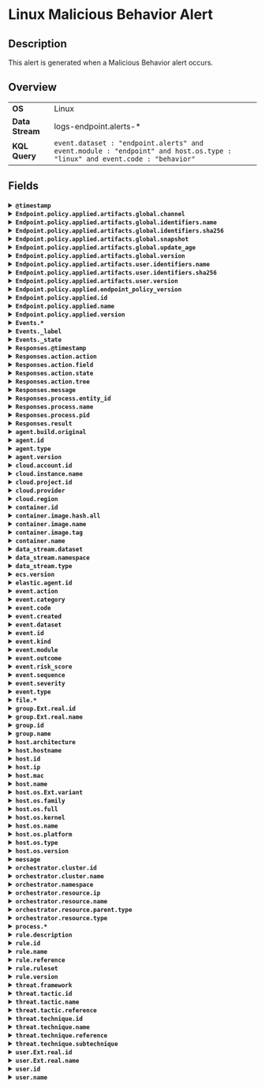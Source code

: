 # Linux Malicious Behavior Alert

## Description

This alert is generated when a Malicious Behavior alert occurs.


## Overview

<table>
<tr>
<td><strong>OS</strong></td>
<td>Linux</td>
</tr>
<tr>
<td><strong>Data Stream</strong></td>
<td>logs-endpoint.alerts-*</td>
</tr>
<tr>
<td><strong>KQL Query</strong></td>
<td><code>event.dataset : "endpoint.alerts" and event.module : "endpoint" and host.os.type : "linux" and event.code : "behavior"</code></td>
</tr>
</table>

## Fields

<details>
<summary><strong><code>@timestamp</code></strong></summary>

<p>
<table>
<tr><td><strong>Description</strong></td><td>Date/time when the event originated.  This is the date/time extracted from the event, typically representing when the event was generated by the source.  If the event source has no original timestamp, this value is typically populated by the first time the event was received by the pipeline.  Required field for all events.</td></tr>
<tr><td>Example</td><td><code>2016-05-23T08:05:34.853Z</code></td></tr>
</table>

</p>
</details>

<details>
<summary><strong><code>Endpoint.policy.applied.artifacts.global.channel</code></strong></summary>

<p>
<table>
<tr><td><strong>Description</strong></td><td>global artifacts rollout channel</td></tr>
<tr><td>Endpoint use</td><td>The channel of the artifact for linux malicious behavior alert.</td></tr>
<tr><td>Example</td><td><code>stable</code></td></tr>
</table>

</p>
</details>

<details>
<summary><strong><code>Endpoint.policy.applied.artifacts.global.identifiers.name</code></strong></summary>

<p>
<table>
<tr><td><strong>Description</strong></td><td>the name of global artifact applied.</td></tr>
</table>

</p>
</details>

<details>
<summary><strong><code>Endpoint.policy.applied.artifacts.global.identifiers.sha256</code></strong></summary>

<p>
<table>
<tr><td><strong>Description</strong></td><td>the sha256 of global artifacts applied.</td></tr>
</table>

</p>
</details>

<details>
<summary><strong><code>Endpoint.policy.applied.artifacts.global.snapshot</code></strong></summary>

<p>
<table>
<tr><td><strong>Description</strong></td><td>the snapshot date of applied global artifacts or 'latest'</td></tr>
</table>

</p>
</details>

<details>
<summary><strong><code>Endpoint.policy.applied.artifacts.global.update_age</code></strong></summary>

<p>
<table>
<tr><td><strong>Description</strong></td><td>number of days since global artifacts were made up-to-date</td></tr>
</table>

</p>
</details>

<details>
<summary><strong><code>Endpoint.policy.applied.artifacts.global.version</code></strong></summary>

<p>
<table>
<tr><td><strong>Description</strong></td><td>the version of global artifacts applied.</td></tr>
</table>

</p>
</details>

<details>
<summary><strong><code>Endpoint.policy.applied.artifacts.user.identifiers.name</code></strong></summary>

<p>
<table>
<tr><td><strong>Description</strong></td><td>the name of user artifact applied.</td></tr>
</table>

</p>
</details>

<details>
<summary><strong><code>Endpoint.policy.applied.artifacts.user.identifiers.sha256</code></strong></summary>

<p>
<table>
<tr><td><strong>Description</strong></td><td>the sha256 of user artifacts applied.</td></tr>
</table>

</p>
</details>

<details>
<summary><strong><code>Endpoint.policy.applied.artifacts.user.version</code></strong></summary>

<p>
<table>
<tr><td><strong>Description</strong></td><td>the version of user artifacts applied.</td></tr>
</table>

</p>
</details>

<details>
<summary><strong><code>Endpoint.policy.applied.endpoint_policy_version</code></strong></summary>

<p>
<table>
<tr><td><strong>Description</strong></td><td>the version of this applied policy</td></tr>
</table>

</p>
</details>

<details>
<summary><strong><code>Endpoint.policy.applied.id</code></strong></summary>

<p>
<table>
<tr><td><strong>Description</strong></td><td>the id of the applied policy</td></tr>
</table>

</p>
</details>

<details>
<summary><strong><code>Endpoint.policy.applied.name</code></strong></summary>

<p>
<table>
<tr><td><strong>Description</strong></td><td>the name of this applied policy</td></tr>
</table>

</p>
</details>

<details>
<summary><strong><code>Endpoint.policy.applied.version</code></strong></summary>

<p>
<table>
<tr><td><strong>Description</strong></td><td>the version of this applied policy</td></tr>
</table>

</p>
</details>

<details>
<summary><strong><code>Events.*</code></strong></summary>

<p>
<table>
</table>

</p>
</details>

<details>
<summary><strong><code>Events._label</code></strong></summary>

<p>
<table>
</table>

</p>
</details>

<details>
<summary><strong><code>Events._state</code></strong></summary>

<p>
<table>
</table>

</p>
</details>

<details>
<summary><strong><code>Responses.@timestamp</code></strong></summary>

<p>
<table>
<tr><td><strong>Description</strong></td><td>Timestamp in which action was taken</td></tr>
</table>

</p>
</details>

<details>
<summary><strong><code>Responses.action.action</code></strong></summary>

<p>
<table>
<tr><td><strong>Description</strong></td><td>Response action name</td></tr>
</table>

</p>
</details>

<details>
<summary><strong><code>Responses.action.field</code></strong></summary>

<p>
<table>
<tr><td><strong>Description</strong></td><td>Field in the triggering event to use as input for action</td></tr>
</table>

</p>
</details>

<details>
<summary><strong><code>Responses.action.state</code></strong></summary>

<p>
<table>
<tr><td><strong>Description</strong></td><td>Index of event in events array to use for field lookup</td></tr>
</table>

</p>
</details>

<details>
<summary><strong><code>Responses.action.tree</code></strong></summary>

<p>
<table>
<tr><td><strong>Description</strong></td><td>Indicates whether or not an action was taken against an entire process tree</td></tr>
</table>

</p>
</details>

<details>
<summary><strong><code>Responses.message</code></strong></summary>

<p>
<table>
<tr><td><strong>Description</strong></td><td>Result message</td></tr>
</table>

</p>
</details>

<details>
<summary><strong><code>Responses.process.entity_id</code></strong></summary>

<p>
<table>
<tr><td><strong>Description</strong></td><td>Entity id of actionable process</td></tr>
</table>

</p>
</details>

<details>
<summary><strong><code>Responses.process.name</code></strong></summary>

<p>
<table>
<tr><td><strong>Description</strong></td><td>Name of actionable process</td></tr>
</table>

</p>
</details>

<details>
<summary><strong><code>Responses.process.pid</code></strong></summary>

<p>
<table>
<tr><td><strong>Description</strong></td><td>pid of actionable process</td></tr>
</table>

</p>
</details>

<details>
<summary><strong><code>Responses.result</code></strong></summary>

<p>
<table>
<tr><td><strong>Description</strong></td><td>Response action result code</td></tr>
</table>

</p>
</details>

<details>
<summary><strong><code>agent.build.original</code></strong></summary>

<p>
<table>
<tr><td><strong>Description</strong></td><td>Extended build information for the agent.  This field is intended to contain any build information that a data source may provide, no specific formatting is required.</td></tr>
<tr><td>Example</td><td><code>metricbeat version 7.6.0 (amd64), libbeat 7.6.0 [6a23e8f8f30f5001ba344e4e54d8d9cb82cb107c built 2020-02-05 23:10:10 +0000 UTC]</code></td></tr>
</table>

</p>
</details>

<details>
<summary><strong><code>agent.id</code></strong></summary>

<p>
<table>
<tr><td><strong>Description</strong></td><td>Unique identifier of this agent (if one exists).  Example: For Beats this would be beat.id.</td></tr>
<tr><td>Example</td><td><code>8a4f500d</code></td></tr>
</table>

</p>
</details>

<details>
<summary><strong><code>agent.type</code></strong></summary>

<p>
<table>
<tr><td><strong>Description</strong></td><td>Type of the agent.  The agent type always stays the same and should be given by the agent used. In case of Filebeat the agent would always be Filebeat also if two Filebeat instances are run on the same machine.</td></tr>
<tr><td>Example</td><td><code>endpoint</code></td></tr>
</table>

</p>
</details>

<details>
<summary><strong><code>agent.version</code></strong></summary>

<p>
<table>
<tr><td><strong>Description</strong></td><td>Version of the agent.</td></tr>
<tr><td>Example</td><td><code>6.0.0-rc2</code></td></tr>
</table>

</p>
</details>

<details>
<summary><strong><code>cloud.account.id</code></strong></summary>

<p>
<table>
<tr><td><strong>Description</strong></td><td>The cloud account or organization id used to identify different entities in a multi-tenant environment.  Examples: AWS account id, Google Cloud ORG Id, or other unique identifier.</td></tr>
<tr><td>Example</td><td><code>666777888999</code></td></tr>
</table>

</p>
</details>

<details>
<summary><strong><code>cloud.instance.name</code></strong></summary>

<p>
<table>
<tr><td><strong>Description</strong></td><td>Instance name of the host machine.</td></tr>
</table>

</p>
</details>

<details>
<summary><strong><code>cloud.project.id</code></strong></summary>

<p>
<table>
<tr><td><strong>Description</strong></td><td>The cloud project identifier.  Examples: Google Cloud Project id, Azure Project id.</td></tr>
<tr><td>Example</td><td><code>my-project</code></td></tr>
</table>

</p>
</details>

<details>
<summary><strong><code>cloud.provider</code></strong></summary>

<p>
<table>
<tr><td><strong>Description</strong></td><td>Name of the cloud provider. Example values are aws, azure, gcp, or digitalocean.</td></tr>
<tr><td>Example</td><td><code>aws</code></td></tr>
</table>

</p>
</details>

<details>
<summary><strong><code>cloud.region</code></strong></summary>

<p>
<table>
<tr><td><strong>Description</strong></td><td>Region in which this host, resource, or service is located.</td></tr>
<tr><td>Example</td><td><code>us-east-1</code></td></tr>
</table>

</p>
</details>

<details>
<summary><strong><code>container.id</code></strong></summary>

<p>
<table>
<tr><td><strong>Description</strong></td><td>Unique container id.</td></tr>
</table>

</p>
</details>

<details>
<summary><strong><code>container.image.hash.all</code></strong></summary>

<p>
<table>
<tr><td><strong>Description</strong></td><td>An array of digests of the image the container was built on. Each digest consists of the hash algorithm and value in this format: `algorithm:value`. Algorithm names should align with the field names in the ECS hash field set.</td></tr>
<tr><td>Example</td><td><code>[sha256:f8fefc80e3273dc756f288a63945820d6476ad64883892c771b5e2ece6bf1b26]</code></td></tr>
</table>

</p>
</details>

<details>
<summary><strong><code>container.image.name</code></strong></summary>

<p>
<table>
<tr><td><strong>Description</strong></td><td>Name of the image the container was built on.</td></tr>
</table>

</p>
</details>

<details>
<summary><strong><code>container.image.tag</code></strong></summary>

<p>
<table>
<tr><td><strong>Description</strong></td><td>Container image tags.</td></tr>
</table>

</p>
</details>

<details>
<summary><strong><code>container.name</code></strong></summary>

<p>
<table>
<tr><td><strong>Description</strong></td><td>Container name.</td></tr>
</table>

</p>
</details>

<details>
<summary><strong><code>data_stream.dataset</code></strong></summary>

<p>
<table>
<tr><td><strong>Description</strong></td><td>Data stream dataset name.</td></tr>
<tr><td>Example</td><td><code>nginx.access</code></td></tr>
</table>

</p>
</details>

<details>
<summary><strong><code>data_stream.namespace</code></strong></summary>

<p>
<table>
<tr><td><strong>Description</strong></td><td>Data stream namespace.</td></tr>
<tr><td>Example</td><td><code>production</code></td></tr>
</table>

</p>
</details>

<details>
<summary><strong><code>data_stream.type</code></strong></summary>

<p>
<table>
<tr><td><strong>Description</strong></td><td>Data stream type.</td></tr>
<tr><td>Example</td><td><code>logs</code></td></tr>
</table>

</p>
</details>

<details>
<summary><strong><code>ecs.version</code></strong></summary>

<p>
<table>
<tr><td><strong>Description</strong></td><td>ECS version this event conforms to. `ecs.version` is a required field and must exist in all events.  When querying across multiple indices -- which may conform to slightly different ECS versions -- this field lets integrations adjust to the schema version of the events.</td></tr>
<tr><td>Example</td><td><code>1.0.0</code></td></tr>
</table>

</p>
</details>

<details>
<summary><strong><code>elastic.agent.id</code></strong></summary>

<p>
<table>
<tr><td><strong>Description</strong></td><td>Unique identifier of this elastic agent (if one exists).</td></tr>
<tr><td>Example</td><td><code>c2a9093e-e289-4c0a-aa44-8c32a414fa7a</code></td></tr>
</table>

</p>
</details>

<details>
<summary><strong><code>event.action</code></strong></summary>

<p>
<table>
<tr><td><strong>Description</strong></td><td>The action captured by the event.  This describes the information in the event. It is more specific than `event.category`. Examples are `group-add`, `process-started`, `file-created`. The value is normally defined by the implementer.</td></tr>
<tr><td>Example</td><td><code>user-password-change</code></td></tr>
</table>

</p>
</details>

<details>
<summary><strong><code>event.category</code></strong></summary>

<p>
<table>
<tr><td><strong>Description</strong></td><td>This is one of four ECS Categorization Fields, and indicates the second level in the ECS category hierarchy.  `event.category` represents the "big buckets" of ECS categories. For example, filtering on `event.category:process` yields all events relating to process activity. This field is closely related to `event.type`, which is used as a subcategory.  This field is an array. This will allow proper categorization of some events that fall in multiple categories.</td></tr>
<tr><td>Example</td><td><code>authentication</code></td></tr>
</table>

</p>
</details>

<details>
<summary><strong><code>event.code</code></strong></summary>

<p>
<table>
<tr><td><strong>Description</strong></td><td>Identification code for this event, if one exists.  Some event sources use event codes to identify messages unambiguously, regardless of message language or wording adjustments over time. An example of this is the Windows Event ID.</td></tr>
<tr><td>Example</td><td><code>4648</code></td></tr>
</table>

</p>
</details>

<details>
<summary><strong><code>event.created</code></strong></summary>

<p>
<table>
<tr><td><strong>Description</strong></td><td>`event.created` contains the date/time when the event was first read by an agent, or by your pipeline.  This field is distinct from `@timestamp` in that `@timestamp` typically contain the time extracted from the original event.  In most situations, these two timestamps will be slightly different. The difference can be used to calculate the delay between your source generating an event, and the time when your agent first processed it. This can be used to monitor your agent's or pipeline's ability to keep up with your event source.  In case the two timestamps are identical, `@timestamp` should be used.</td></tr>
<tr><td>Example</td><td><code>2016-05-23T08:05:34.857Z</code></td></tr>
</table>

</p>
</details>

<details>
<summary><strong><code>event.dataset</code></strong></summary>

<p>
<table>
<tr><td><strong>Description</strong></td><td>Name of the dataset.  If an event source publishes more than one type of log or events (e.g. access log, error log), the dataset is used to specify which one the event comes from.  It's recommended but not required to start the dataset name with the module name, followed by a dot, then the dataset name.</td></tr>
<tr><td>Example</td><td><code>apache.access</code></td></tr>
</table>

</p>
</details>

<details>
<summary><strong><code>event.id</code></strong></summary>

<p>
<table>
<tr><td><strong>Description</strong></td><td>Unique ID to describe the event.</td></tr>
<tr><td>Example</td><td><code>8a4f500d</code></td></tr>
</table>

</p>
</details>

<details>
<summary><strong><code>event.kind</code></strong></summary>

<p>
<table>
<tr><td><strong>Description</strong></td><td>This is one of four ECS Categorization Fields, and indicates the highest level in the ECS category hierarchy.  `event.kind` gives high-level information about what type of information the event contains, without being specific to the contents of the event. For example, values of this field distinguish alert events from metric events.  The value of this field can be used to inform how these kinds of events should be handled. They may warrant different retention, different access control, it may also help understand whether the data is coming in at a regular interval or not.</td></tr>
<tr><td>Example</td><td><code>alert</code></td></tr>
</table>

</p>
</details>

<details>
<summary><strong><code>event.module</code></strong></summary>

<p>
<table>
<tr><td><strong>Description</strong></td><td>Name of the module this data is coming from.  If your monitoring agent supports the concept of modules or plugins to process events of a given source (e.g. Apache logs), `event.module` should contain the name of this module.</td></tr>
<tr><td>Example</td><td><code>apache</code></td></tr>
</table>

</p>
</details>

<details>
<summary><strong><code>event.outcome</code></strong></summary>

<p>
<table>
<tr><td><strong>Description</strong></td><td>This is one of four ECS Categorization Fields, and indicates the lowest level in the ECS category hierarchy.  `event.outcome` simply denotes whether the event represents a success or a failure from the perspective of the entity that produced the event.  Note that when a single transaction is described in multiple events, each event may populate different values of `event.outcome`, according to their perspective.  Also note that in the case of a compound event (a single event that contains multiple logical events), this field should be populated with the value that best captures the overall success or failure from the perspective of the event producer.  Further note that not all events will have an associated outcome. For example, this field is generally not populated for metric events, events with `event.type:info`, or any events for which an outcome does not make logical sense.</td></tr>
<tr><td>Example</td><td><code>success</code></td></tr>
</table>

</p>
</details>

<details>
<summary><strong><code>event.risk_score</code></strong></summary>

<p>
<table>
<tr><td><strong>Description</strong></td><td>Risk score or priority of the event (e.g. security solutions). Use your system's original value here.</td></tr>
</table>

</p>
</details>

<details>
<summary><strong><code>event.sequence</code></strong></summary>

<p>
<table>
<tr><td><strong>Description</strong></td><td>Sequence number of the event.  The sequence number is a value published by some event sources, to make the exact ordering of events unambiguous, regardless of the timestamp precision.</td></tr>
</table>

</p>
</details>

<details>
<summary><strong><code>event.severity</code></strong></summary>

<p>
<table>
<tr><td><strong>Description</strong></td><td>The numeric severity of the event according to your event source.  What the different severity values mean can be different between sources and use cases. It's up to the implementer to make sure severities are consistent across events from the same source.  The Syslog severity belongs in `log.syslog.severity.code`. `event.severity` is meant to represent the severity according to the event source (e.g. firewall, IDS). If the event source does not publish its own severity, you may optionally copy the `log.syslog.severity.code` to `event.severity`.</td></tr>
<tr><td>Example</td><td><code>7</code></td></tr>
</table>

</p>
</details>

<details>
<summary><strong><code>event.type</code></strong></summary>

<p>
<table>
<tr><td><strong>Description</strong></td><td>This is one of four ECS Categorization Fields, and indicates the third level in the ECS category hierarchy.  `event.type` represents a categorization "sub-bucket" that, when used along with the `event.category` field values, enables filtering events down to a level appropriate for single visualization.  This field is an array. This will allow proper categorization of some events that fall in multiple event types.</td></tr>
</table>

</p>
</details>

<details>
<summary><strong><code>file.*</code></strong></summary>

<p>
<table>
</table>

</p>
</details>

<details>
<summary><strong><code>group.Ext.real.id</code></strong></summary>

<p>
<table>
<tr><td><strong>Description</strong></td><td>Unique identifier for the group on the system/platform.</td></tr>
</table>

</p>
</details>

<details>
<summary><strong><code>group.Ext.real.name</code></strong></summary>

<p>
<table>
<tr><td><strong>Description</strong></td><td>Name of the group.</td></tr>
</table>

</p>
</details>

<details>
<summary><strong><code>group.id</code></strong></summary>

<p>
<table>
<tr><td><strong>Description</strong></td><td>Unique identifier for the group on the system/platform.</td></tr>
</table>

</p>
</details>

<details>
<summary><strong><code>group.name</code></strong></summary>

<p>
<table>
<tr><td><strong>Description</strong></td><td>Name of the group.</td></tr>
</table>

</p>
</details>

<details>
<summary><strong><code>host.architecture</code></strong></summary>

<p>
<table>
<tr><td><strong>Description</strong></td><td>Operating system architecture.</td></tr>
<tr><td>Example</td><td><code>x86_64</code></td></tr>
</table>

</p>
</details>

<details>
<summary><strong><code>host.hostname</code></strong></summary>

<p>
<table>
<tr><td><strong>Description</strong></td><td>Hostname of the host.  It normally contains what the `hostname` command returns on the host machine.</td></tr>
</table>

</p>
</details>

<details>
<summary><strong><code>host.id</code></strong></summary>

<p>
<table>
<tr><td><strong>Description</strong></td><td>Unique host id.  As hostname is not always unique, use values that are meaningful in your environment.  Example: The current usage of `beat.name`.</td></tr>
</table>

</p>
</details>

<details>
<summary><strong><code>host.ip</code></strong></summary>

<p>
<table>
<tr><td><strong>Description</strong></td><td>Host ip addresses.</td></tr>
</table>

</p>
</details>

<details>
<summary><strong><code>host.mac</code></strong></summary>

<p>
<table>
<tr><td><strong>Description</strong></td><td>Host MAC addresses.  The notation format from RFC 7042 is suggested: Each octet (that is, 8-bit byte) is represented by two [uppercase] hexadecimal digits giving the value of the octet as an unsigned integer. Successive octets are separated by a hyphen.</td></tr>
<tr><td>Example</td><td><code>["00-00-5E-00-53-23", "00-00-5E-00-53-24"]</code></td></tr>
</table>

</p>
</details>

<details>
<summary><strong><code>host.name</code></strong></summary>

<p>
<table>
<tr><td><strong>Description</strong></td><td>Name of the host.  It can contain what hostname returns on Unix systems, the fully qualified domain name (FQDN), or a name specified by the user. The recommended value is the lowercase FQDN of the host.</td></tr>
</table>

</p>
</details>

<details>
<summary><strong><code>host.os.Ext.variant</code></strong></summary>

<p>
<table>
<tr><td><strong>Description</strong></td><td>A string value or phrase that further aid to classify or qualify the operating system (OS).  For example the distribution for a Linux OS will be entered in this field.</td></tr>
<tr><td>Example</td><td><code>Ubuntu</code></td></tr>
</table>

</p>
</details>

<details>
<summary><strong><code>host.os.family</code></strong></summary>

<p>
<table>
<tr><td><strong>Description</strong></td><td>OS family (such as redhat, debian, freebsd, windows).</td></tr>
<tr><td>Example</td><td><code>debian</code></td></tr>
</table>

</p>
</details>

<details>
<summary><strong><code>host.os.full</code></strong></summary>

<p>
<table>
<tr><td><strong>Description</strong></td><td>Operating system name, including the version or code name.</td></tr>
<tr><td>Example</td><td><code>Mac OS Mojave</code></td></tr>
</table>

</p>
</details>

<details>
<summary><strong><code>host.os.kernel</code></strong></summary>

<p>
<table>
<tr><td><strong>Description</strong></td><td>Operating system kernel version as a raw string.</td></tr>
<tr><td>Example</td><td><code>4.4.0-112-generic</code></td></tr>
</table>

</p>
</details>

<details>
<summary><strong><code>host.os.name</code></strong></summary>

<p>
<table>
<tr><td><strong>Description</strong></td><td>Operating system name, without the version.</td></tr>
<tr><td>Example</td><td><code>Mac OS X</code></td></tr>
</table>

</p>
</details>

<details>
<summary><strong><code>host.os.platform</code></strong></summary>

<p>
<table>
<tr><td><strong>Description</strong></td><td>Operating system platform (such centos, ubuntu, windows).</td></tr>
<tr><td>Example</td><td><code>darwin</code></td></tr>
</table>

</p>
</details>

<details>
<summary><strong><code>host.os.type</code></strong></summary>

<p>
<table>
<tr><td><strong>Description</strong></td><td>Use the `os.type` field to categorize the operating system into one of the broad commercial families.  If the OS you're dealing with is not listed as an expected value, the field should not be populated. Please let us know by opening an issue with ECS, to propose its addition.</td></tr>
<tr><td>Example</td><td><code>macos</code></td></tr>
</table>

</p>
</details>

<details>
<summary><strong><code>host.os.version</code></strong></summary>

<p>
<table>
<tr><td><strong>Description</strong></td><td>Operating system version as a raw string.</td></tr>
<tr><td>Example</td><td><code>10.14.1</code></td></tr>
</table>

</p>
</details>

<details>
<summary><strong><code>message</code></strong></summary>

<p>
<table>
<tr><td><strong>Description</strong></td><td>For log events the message field contains the log message, optimized for viewing in a log viewer.  For structured logs without an original message field, other fields can be concatenated to form a human-readable summary of the event.  If multiple messages exist, they can be combined into one message.</td></tr>
<tr><td>Example</td><td><code>Hello World</code></td></tr>
</table>

</p>
</details>

<details>
<summary><strong><code>orchestrator.cluster.id</code></strong></summary>

<p>
<table>
<tr><td><strong>Description</strong></td><td>Unique ID of the cluster.</td></tr>
</table>

</p>
</details>

<details>
<summary><strong><code>orchestrator.cluster.name</code></strong></summary>

<p>
<table>
<tr><td><strong>Description</strong></td><td>Name of the cluster.</td></tr>
</table>

</p>
</details>

<details>
<summary><strong><code>orchestrator.namespace</code></strong></summary>

<p>
<table>
<tr><td><strong>Description</strong></td><td>Namespace in which the action is taking place.</td></tr>
<tr><td>Example</td><td><code>kube-system</code></td></tr>
</table>

</p>
</details>

<details>
<summary><strong><code>orchestrator.resource.ip</code></strong></summary>

<p>
<table>
<tr><td><strong>Description</strong></td><td>IP address assigned to the resource associated with the event being observed. In the case of a Kubernetes Pod, this array would contain only one element: the IP of the Pod (as opposed to the Node on which the Pod is running).</td></tr>
</table>

</p>
</details>

<details>
<summary><strong><code>orchestrator.resource.name</code></strong></summary>

<p>
<table>
<tr><td><strong>Description</strong></td><td>Name of the resource being acted upon.</td></tr>
<tr><td>Example</td><td><code>test-pod-cdcws</code></td></tr>
</table>

</p>
</details>

<details>
<summary><strong><code>orchestrator.resource.parent.type</code></strong></summary>

<p>
<table>
<tr><td><strong>Description</strong></td><td>Type or kind of the parent resource associated with the event being observed. In Kubernetes, this will be the name of a built-in workload resource (e.g., Deployment, StatefulSet, DaemonSet).</td></tr>
<tr><td>Example</td><td><code>DaemonSet</code></td></tr>
</table>

</p>
</details>

<details>
<summary><strong><code>orchestrator.resource.type</code></strong></summary>

<p>
<table>
<tr><td><strong>Description</strong></td><td>Type of resource being acted upon.</td></tr>
<tr><td>Example</td><td><code>service</code></td></tr>
</table>

</p>
</details>

<details>
<summary><strong><code>process.*</code></strong></summary>

<p>
<table>
</table>

</p>
</details>

<details>
<summary><strong><code>rule.description</code></strong></summary>

<p>
<table>
<tr><td><strong>Description</strong></td><td>The description of the rule generating the event.</td></tr>
<tr><td>Example</td><td><code>Block requests to public DNS over HTTPS / TLS protocols</code></td></tr>
</table>

</p>
</details>

<details>
<summary><strong><code>rule.id</code></strong></summary>

<p>
<table>
<tr><td><strong>Description</strong></td><td>A rule ID that is unique within the scope of an agent, observer, or other entity using the rule for detection of this event.</td></tr>
<tr><td>Example</td><td><code>101</code></td></tr>
</table>

</p>
</details>

<details>
<summary><strong><code>rule.name</code></strong></summary>

<p>
<table>
<tr><td><strong>Description</strong></td><td>The name of the rule or signature generating the event.</td></tr>
<tr><td>Example</td><td><code>BLOCK_DNS_over_TLS</code></td></tr>
</table>

</p>
</details>

<details>
<summary><strong><code>rule.reference</code></strong></summary>

<p>
<table>
<tr><td><strong>Description</strong></td><td>Reference URL to additional information about the rule used to generate this event.  The URL can point to the vendor's documentation about the rule. If that's not available, it can also be a link to a more general page describing this type of alert.</td></tr>
<tr><td>Example</td><td><code>https://en.wikipedia.org/wiki/DNS_over_TLS</code></td></tr>
</table>

</p>
</details>

<details>
<summary><strong><code>rule.ruleset</code></strong></summary>

<p>
<table>
<tr><td><strong>Description</strong></td><td>Name of the ruleset, policy, group, or parent category in which the rule used to generate this event is a member.</td></tr>
<tr><td>Example</td><td><code>Standard_Protocol_Filters</code></td></tr>
</table>

</p>
</details>

<details>
<summary><strong><code>rule.version</code></strong></summary>

<p>
<table>
<tr><td><strong>Description</strong></td><td>The version / revision of the rule being used for analysis.</td></tr>
<tr><td>Example</td><td><code>1.1</code></td></tr>
</table>

</p>
</details>

<details>
<summary><strong><code>threat.framework</code></strong></summary>

<p>
<table>
<tr><td><strong>Description</strong></td><td>Name of the threat framework used to further categorize and classify the tactic and technique of the reported threat. Framework classification can be provided by detecting systems, evaluated at ingest time, or retrospectively tagged to events.</td></tr>
<tr><td>Example</td><td><code>MITRE ATT&CK</code></td></tr>
</table>

</p>
</details>

<details>
<summary><strong><code>threat.tactic.id</code></strong></summary>

<p>
<table>
<tr><td><strong>Description</strong></td><td>The id of tactic used by this threat. You can use a MITRE ATT&CK® tactic, for example. (ex. https://attack.mitre.org/tactics/TA0002/ )</td></tr>
<tr><td>Example</td><td><code>TA0002</code></td></tr>
</table>

</p>
</details>

<details>
<summary><strong><code>threat.tactic.name</code></strong></summary>

<p>
<table>
<tr><td><strong>Description</strong></td><td>Name of the type of tactic used by this threat. You can use a MITRE ATT&CK® tactic, for example. (ex. https://attack.mitre.org/tactics/TA0002/)</td></tr>
<tr><td>Example</td><td><code>Execution</code></td></tr>
</table>

</p>
</details>

<details>
<summary><strong><code>threat.tactic.reference</code></strong></summary>

<p>
<table>
<tr><td><strong>Description</strong></td><td>The reference url of tactic used by this threat. You can use a MITRE ATT&CK® tactic, for example. (ex. https://attack.mitre.org/tactics/TA0002/ )</td></tr>
<tr><td>Example</td><td><code>https://attack.mitre.org/tactics/TA0002/</code></td></tr>
</table>

</p>
</details>

<details>
<summary><strong><code>threat.technique.id</code></strong></summary>

<p>
<table>
<tr><td><strong>Description</strong></td><td>The id of technique used by this threat. You can use a MITRE ATT&CK® technique, for example. (ex. https://attack.mitre.org/techniques/T1059/)</td></tr>
<tr><td>Example</td><td><code>T1059</code></td></tr>
</table>

</p>
</details>

<details>
<summary><strong><code>threat.technique.name</code></strong></summary>

<p>
<table>
<tr><td><strong>Description</strong></td><td>The name of technique used by this threat. You can use a MITRE ATT&CK® technique, for example. (ex. https://attack.mitre.org/techniques/T1059/)</td></tr>
<tr><td>Example</td><td><code>Command and Scripting Interpreter</code></td></tr>
</table>

</p>
</details>

<details>
<summary><strong><code>threat.technique.reference</code></strong></summary>

<p>
<table>
<tr><td><strong>Description</strong></td><td>The reference url of technique used by this threat. You can use a MITRE ATT&CK® technique, for example. (ex. https://attack.mitre.org/techniques/T1059/)</td></tr>
<tr><td>Example</td><td><code>https://attack.mitre.org/techniques/T1059/</code></td></tr>
</table>

</p>
</details>

<details>
<summary><strong><code>threat.technique.subtechnique</code></strong></summary>

<p>
<table>
</table>

</p>
</details>

<details>
<summary><strong><code>user.Ext.real.id</code></strong></summary>

<p>
<table>
<tr><td><strong>Description</strong></td><td>One or multiple unique identifiers of the user.</td></tr>
</table>

</p>
</details>

<details>
<summary><strong><code>user.Ext.real.name</code></strong></summary>

<p>
<table>
<tr><td><strong>Description</strong></td><td>Short name or login of the user.</td></tr>
</table>

</p>
</details>

<details>
<summary><strong><code>user.id</code></strong></summary>

<p>
<table>
<tr><td><strong>Description</strong></td><td>Unique identifier of the user.</td></tr>
<tr><td>Example</td><td><code>S-1-5-21-202424912787-2692429404-2351956786-1000</code></td></tr>
</table>

</p>
</details>

<details>
<summary><strong><code>user.name</code></strong></summary>

<p>
<table>
<tr><td><strong>Description</strong></td><td>Short name or login of the user.</td></tr>
<tr><td>Example</td><td><code>a.einstein</code></td></tr>
</table>

</p>
</details>

